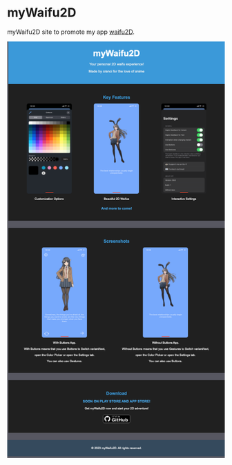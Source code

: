 # myWaifu2D
myWaifu2D site to promote my app [waifu2D](https://github.com/cranci1/waifu2D/).

<img src="screenshot/preview.png" alt="preview">

